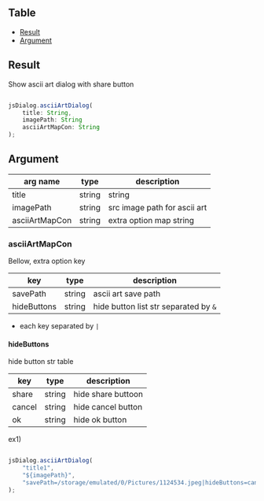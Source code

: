 Table
-----------------

* [Result](#result)
* [Argument](#argument)


## Result

Show ascii art dialog with share button  


```js.js

jsDialog.asciiArtDialog(
	title: String,
	imagePath: String
	asciiArtMapCon: String
);

```

## Argument

| arg name | type | description                  |
| -------- | -------- |------------------------------|
| title | string | string                       |
| imagePath | string | src image path for ascii art |
| asciiArtMapCon | string | extra option map string      |


### asciiArtMapCon

Bellow, extra option key

| key            | type | description                           |
|----------------| -------- |---------------------------------------|
| savePath          | string | ascii art save path                   |
| hideButtons      | string | hide button list str separated by `&` |


- each key separated by `|`


#### hideButtons

hide button str table


| key    | type | description                              |
|--------| -------- |------------------------------------------|
| share  | string | hide share buttoon                       |
| cancel | string | hide cancel button                       |
| ok     | string | hide ok button |


ex1)

```js.js

jsDialog.asciiArtDialog(
	"title1",
	"${imagePath}",
	"savePath=/storage/emulated/0/Pictures/1124534.jpeg|hideButtons=cancel
);

```

